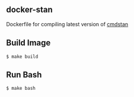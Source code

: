 ## docker-stan
Dockerfile for compiling latest version of [cmdstan](https://github.com/stan-dev/cmdstan)

## Build Image
``` terminal
$ make build
```

## Run Bash
``` terminal
$ make bash
```
